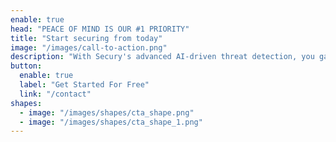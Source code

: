 ```yaml
---
enable: true
head: "PEACE OF MIND IS OUR #1 PRIORITY"
title: "Start securing from today"
image: "/images/call-to-action.png"
description: "With Secury's advanced AI-driven threat detection, you gain 24/7 security monitoring against cyber attacks."
button:
  enable: true
  label: "Get Started For Free"
  link: "/contact"
shapes:
  - image: "/images/shapes/cta_shape.png"
  - image: "/images/shapes/cta_shape_1.png"
---
```

